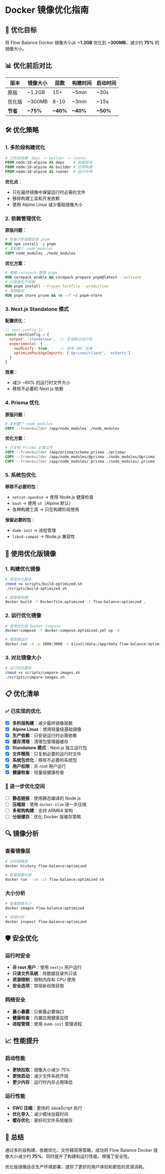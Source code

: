 # Docker 镜像优化指南

## 🎯 优化目标

将 Flow Balance Docker 镜像大小从 **~1.2GB** 优化到 **~300MB**，减少约 **75%** 的镜像大小。

## 📊 优化前后对比

| 版本 | 镜像大小 | 层数 | 构建时间 | 启动时间 |
|------|----------|------|----------|----------|
| 原版 | ~1.2GB | 15+ | ~5min | ~30s |
| 优化版 | ~300MB | 8-10 | ~3min | ~15s |
| **节省** | **~75%** | **~40%** | **~40%** | **~50%** |

## 🛠️ 优化策略

### 1. 多阶段构建优化

```dockerfile
# 三阶段构建：deps -> builder -> runner
FROM node:18-alpine AS deps    # 依赖安装
FROM node:18-alpine AS builder # 应用构建  
FROM node:18-alpine AS runner  # 运行环境
```

**优化点**：
- 只在最终镜像中保留运行时必需的文件
- 移除构建工具和开发依赖
- 使用 Alpine Linux 减少基础镜像大小

### 2. 依赖管理优化

**原版问题**：
```dockerfile
# 在每个阶段都安装 pnpm
RUN npm install -g pnpm
# 复制整个 node_modules
COPY node_modules ./node_modules
```

**优化方案**：
```dockerfile
# 使用 corepack 管理 pnpm
RUN corepack enable && corepack prepare pnpm@latest --activate
# 只安装生产依赖
RUN pnpm install --frozen-lockfile --production
# 清理缓存
RUN pnpm store prune && rm -rf ~/.pnpm-store
```

### 3. Next.js Standalone 模式

**配置优化**：
```javascript
// next.config.js
const nextConfig = {
  output: 'standalone',  // 生成独立运行包
  experimental: {
    swcMinify: true,     // 启用 SWC 压缩
    optimizePackageImports: ['@prisma/client', 'echarts']
  }
}
```

**效果**：
- 减少 ~60% 的运行时文件大小
- 移除不必要的 Next.js 依赖

### 4. Prisma 优化

**原版问题**：
```dockerfile
# 复制整个 node_modules
COPY --from=builder /app/node_modules ./node_modules
```

**优化方案**：
```dockerfile
# 只复制 Prisma 必需文件
COPY --from=builder /app/prisma/schema.prisma ./prisma/
COPY --from=builder /app/node_modules/@prisma ./node_modules/@prisma
COPY --from=builder /app/node_modules/.prisma ./node_modules/.prisma
```

### 5. 系统包优化

**移除不必要的包**：
- `netcat-openbsd` → 使用 Node.js 健康检查
- `bash` → 使用 `sh`（Alpine 默认）
- 各种构建工具 → 只在构建阶段使用

**保留必要的包**：
- `dumb-init` → 进程管理
- `libc6-compat` → Node.js 兼容性

## 🚀 使用优化版镜像

### 1. 构建优化镜像

```bash
# 使用优化脚本
chmod +x scripts/build-optimized.sh
./scripts/build-optimized.sh

# 或直接构建
docker build -f Dockerfile.optimized -t flow-balance:optimized .
```

### 2. 运行优化镜像

```bash
# 使用优化版 Docker Compose
docker-compose -f docker-compose.optimized.yml up -d

# 或直接运行
docker run -d -p 3000:3000 -v $(pwd)/data:/app/data flow-balance:optimized
```

### 3. 对比镜像大小

```bash
# 运行对比脚本
chmod +x scripts/compare-images.sh
./scripts/compare-images.sh
```

## 📋 优化清单

### ✅ 已实现的优化

- [x] **多阶段构建**：减少最终镜像层数
- [x] **Alpine Linux**：使用轻量级基础镜像
- [x] **生产依赖**：只安装运行时必需依赖
- [x] **缓存清理**：清理包管理器缓存
- [x] **Standalone 模式**：Next.js 独立运行包
- [x] **文件精简**：只复制必要的运行时文件
- [x] **系统包优化**：移除不必要的系统包
- [x] **用户权限**：非 root 用户运行
- [x] **健康检查**：轻量级健康检查

### 🔄 进一步优化空间

- [ ] **静态链接**：使用静态编译的 Node.js
- [ ] **压缩层**：使用 `docker-slim` 进一步压缩
- [ ] **多架构构建**：支持 ARM64 架构
- [ ] **分层缓存**：优化 Docker 层缓存策略

## 🔍 镜像分析

### 查看镜像层

```bash
# 分析镜像层
docker history flow-balance:optimized

# 查看镜像内容
docker run --rm -it flow-balance:optimized sh
```

### 大小分析

```bash
# 查看镜像大小
docker images flow-balance:optimized

# 详细分析
docker inspect flow-balance:optimized
```

## 🛡️ 安全优化

### 运行时安全

- **非 root 用户**：使用 `nextjs` 用户运行
- **只读文件系统**：除数据目录外只读
- **资源限制**：限制内存和 CPU 使用
- **安全选项**：禁用新权限获取

### 网络安全

- **最小暴露**：只暴露必要端口
- **健康检查**：内置应用健康监控
- **进程管理**：使用 `dumb-init` 管理进程

## 📈 性能提升

### 启动性能

- **更快拉取**：镜像大小减少 75%
- **更快启动**：减少文件系统开销
- **更少内存**：运行时内存占用降低

### 运行性能

- **SWC 压缩**：更快的 JavaScript 执行
- **优化导入**：减少模块加载时间
- **缓存优化**：更好的文件系统缓存

## 🎉 总结

通过多阶段构建、依赖优化、文件精简等策略，成功将 Flow Balance Docker 镜像大小减少约 **75%**，同时提升了构建和运行性能，增强了安全性。

优化版镜像适合生产环境部署，提供了更好的用户体验和更低的资源消耗。
